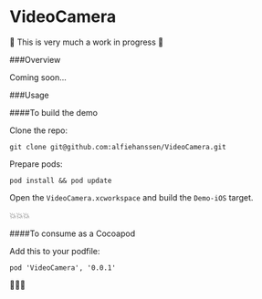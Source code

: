 # VideoCamera


:construction: This is very much a work in progress :construction:

###Overview

Coming soon...

###Usage

####To build the demo

Clone the repo: 

`git clone git@github.com:alfiehanssen/VideoCamera.git`

Prepare pods: 

`pod install && pod update`

Open the `VideoCamera.xcworkspace` and build the `Demo-iOS` target.

💥💥💥 

####To consume as a Cocoapod

Add this to your podfile: 

`pod 'VideoCamera', '0.0.1'`

🌱🌱🌱 
